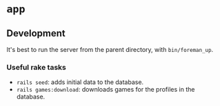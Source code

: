 # `app`

## Development

It's best to run the server from the parent directory, with `bin/foreman_up`.

### Useful rake tasks

- `rails seed`: adds initial data to the database.
- `rails games:download`: downloads games for the profiles in the database.
